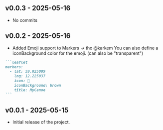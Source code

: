 ## v0.0.3 - 2025-05-16

* No commits

## v0.0.2 - 2025-05-16
* Added Emoji support to Markers -> thx @karkem
You can also define a iconBackground color for the emoji. (can also be "transparent")
````markdown
```leaflet
markers:
  - lat: 59.025009
    lng: 12.225037
    icon: 🛶
    iconBackground: brown
    title: MyCanoe
```
````

## v0.0.1 - 2025-05-15
- Initial release of the project.

